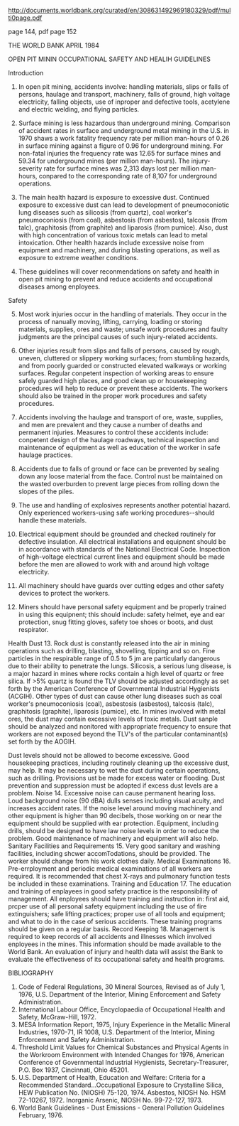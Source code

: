 http://documents.worldbank.org/curated/en/308631492969180329/pdf/multi0page.pdf


page 144, pdf page 152


THE WORLD BANK APRIL 1984

OPEN PIT MININ
OCCUPATIONAL SAFETY AND HEALIH GUIDELINES

Introduction

1. In open pit mining, accidents involve: handling materials, slips
or falls of persons, haulage and transport, machinery, falls of ground,
high voltage electricity, falling objects, use of inproper and defective
tools, acetylene and electric welding, and flying particles.

2. Surface mining is less hazardous than underground mining. Comparison
of accident rates in surface and underground metal mining in the
U.S. in 1970 shaws a work fatality frequency rate per million man-hours of
0.26 in surface mining against a figure of 0.96 for underground mining.
For non-fatal injuries the frequency rate was 12.65 for surface mines and
59.34 for underground mines (per million man-hours). The injury-severity
rate for surface mines was 2,313 days lost per million man-hours, conpared
to the corresponding rate of 8,107 for underground operations.

3. The main health hazard is exposure to excessive dust. Continued
exposure to excessive dust can lead to development of pneumoconiotic lung
diseases such as silicosis (from quartz), coal worker's pneumoconiosis
(from coal), asbestosis (from asbestos), talcosis (from talc), graphitosis
(from graphite) and liparosis (from pumice). Also, dust with high concentration
of various toxic metals can lead to metal intoxication. Other
health hazards include excessive noise from equipment and machinery, and
during blasting operations, as well as exposure to extreme weather conditions.

4. These guidelines will cover reconmendations on safety and health
in open pit mining to prevent and reduce accidents and occupational diseases
among enployees.

Safety

5. Most work injuries occur in the handling of materials. They
occur in the process of nanually moving, lifting, carrying, loading or
storing materials, supplies, ores and waste; unsafe work procedures and
faulty judgments are the principal causes of such injury-related accidents.

6. Other injuries result from slips and falls of persons, caused by
rough, uneven, cluttered or slippery working surfaces; from stumbling
hazards, and from poorly guarded or constructed elevated walkways or working
surfaces. Regular conpetent inspection of working areas to ensure
safely guarded high places, and good clean up or housekeeping procedures
will help to reduce or prevent these accidents. The workers should also be
trained in the proper work procedures and safety procedures.

7. Accidents involving the haulage and transport of ore, waste,
supplies, and men are prevalent and they cause a number of deaths and
permanent injuries. Measures to control these accidents include:
conpetent design of the haulage roadways, technical inspection and
maintenance of equipment as well as education of the worker in safe haulage
practices.

8. Accidents due to falls of ground or face can be prevented by
sealing down any loose material from the face. Control nust be maintained
on the wasted overburden to prevent large pieces from rolling down the
slopes of the piles.

9. The use and handling of explosives represents another potential
hazard. Only experienced workers-using safe working procedures--should
handle these materials.

10. Electrical equipment should be grounded and checked routinely for
defective insulation. All electrical installations and equipnent should be
in accordance with standards of the National Electrical Code. Inspection
of high-voltage electrical current lines and equipment should be made
before the men are allowed to work with and around high voltage
electricity.

11. All machinery should have guards over cutting edges and other
safety devices to protect the workers.

12. Miners should have personal safety equipment and be properly
trained in using this equipnent; this should include: safety helmet, eye
and ear protection, snug fitting gloves, safety toe shoes or boots, and
dust respirator.

Health
Dust
13. Rock dust is constantly released into the air in mining
operations such as drilling, blasting, shovelling, tipping and so on. Fine
particles in the respirable range of 0.5 to 5 jm are particularly dangerous
due to their ability to penetrate the lungs. Silicosis, a serious lung
disease, is a major hazard in mines where rocks contain a high level of
quartz or free silica. If >5% quartz is found the TLV should be adjusted
accordingly as set forth by the American Conference of Governmental
Industrial Hygienists (ACGIH). Other types of dust can cause other lung
diseases such as coal worker's pneumoconiosis (coal), asbestosis
(asbestos), talcosis (talc), graphitosis (graphite), liparosis (pumice),
etc. In mines involved with metal ores, the dust may contain excessive
levels of toxic metals. Dust sanple should be analyzed and nonitored with
appropriate frequency to ensure that workers are not exposed beyond the
TLV's of the particular contaminant(s) set forth by the AOGIH.

Dust levels should not be allowed to become excessive. Good
housekeeping practices, including routinely cleaning up the excessive dust,
may help. It may be necessary to wet the dust during certain operations,
such as drilling. Provisions ust be made for excess water or flooding.
Dust prevention and suppression must be adopted if excess dust levels are a
problem.
Noise
14. Excessive noise can cause permanent hearing loss. Loud background
noise (90 dBA) dulls senses including visual acuity, and increases
accident rates. If the noise level around moving machinery and other
equipment is higher than 90 decibels, those working on or near the equipment
should be supplied with ear protection. Equipment, including drills,
should be designed to have law noise levels in order to reduce the problem.
Good maintenance of machinery and equipment will also help.
Sanitary Facilities and Requirements
15. Very good sanitary and washing facilities, including shcwer
accomTodations, should be provided. The worker should change from his work
clothes daily.
Medical Examinations
16. Pre-errployment and periodic medical examinations of all workers
are required. It is recommended that chest X-rays and pulmonary function
tests be included in these examinations.
Training and Education
17. The education and training of enplayees in good safety practice
is the responsibility of management. All enployees should have training
and instruction in: first aid, prcper use of all personal safety equipment
including the use of fire extinguishers; safe lifting practices; proper use
of all tools and equipment; and what to do in the case of serious accidents.
These training programs should be given on a regular basis.
Record Keeping
18. Management is required to keep records of all accidents and illnesses
which involved enployees in the mines. This information should be
made available to the World Bank. An evaluation of injury and health data
will assist the Bank to evaluate the effectiveness of its occupational
safety and health programs.

BIBLIOGRAPHY
1. Code of Federal Regulations, 30 Mineral Sources, Revised as of July 1,
1976, U.S. Department of the Interior, Mining Enforcement and Safety
Administration.
2. International Labour Office, Encyclopaedia of Occupational Health and
Safety, McGraw-Hill, 1972.
3. MESA Information Report, 1975, Injury Experience in the Metallic
Mineral Industries, 1970-71, IR 1008, U.S. Department of the Interior,
Mining Enforcement and Safety Administration.
4. Threshold Limit Values for Chemical Substances and Physical Agents in
the Workroom Environment with Intended Changes for 1976, American
Conference of Governmental Industrial Hygienists, Secretary-Treasurer,
P.O. Box 1937, Cincinnati, Ohio 45201.
5. U.S. Department of Health, Education and Welfare: Criteria for a
Recommended Standard...Occupational Exposure to Crystalline Silica, HEW
Publication No. (NIOSH) 75-120, 1974.
Asbestos, NIOSH No. HSM 72-10267, 1972.
Inorganic Arsenic, NIOSH No. 99-72-127, 1973.
6. World Bank Guidelines - Dust Emissions - General Pollution Guidelines
February, 1976.

